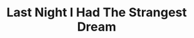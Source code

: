 ---
ee_id_show: '4226'
site: '1'
type: '5'
title: Last Night I Had The Strangest Dream
url: last-night-i-had-the-strangest-dream
live_url:
year: '2009'
venue: Kunsthaus Graz
state_country: Graz
pitch: "​Auto-tune’d my way through this performance. More soon ...."
ps:
imgs: Last-Night-I-Had-Strangest-Dream-2009-041-Perf-View-1-database-NL.jpg,Last-Night-I-Had-Strangest-Dream-2009-041-Perf-View-2-database-NL.jpg
things: "[51] [2009-041-last-night-i-had-the-strangest-dream] 2009-041 Last Night
  I Had The Strangest Dream"
status:
vis: Y
layout: shows
---